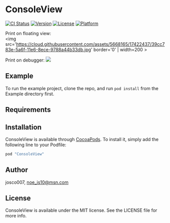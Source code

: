 
# ConsoleView

[![CI Status](http://img.shields.io/travis/josco007/ConsoleView.svg?style=flat)](https://travis-ci.org/josco007/ConsoleView)
[![Version](https://img.shields.io/cocoapods/v/ConsoleView.svg?style=flat)](http://cocoapods.org/pods/ConsoleView)
[![License](https://img.shields.io/cocoapods/l/ConsoleView.svg?style=flat)](http://cocoapods.org/pods/ConsoleView)
[![Platform](https://img.shields.io/cocoapods/p/ConsoleView.svg?style=flat)](http://cocoapods.org/pods/ConsoleView)


Print on floating view:
<br>
<img  src='https://cloud.githubusercontent.com/assets/5668165/17422437/39cc783e-5a6f-11e6-8ece-9788a44b33db.jpg' border='0' | width=200 >

Print on debugger:
<img  src='https://cloud.githubusercontent.com/assets/5668165/17422115/1dd98b56-5a6c-11e6-94a8-abcefda7b83a.png' border='0' >


## Example

To run the example project, clone the repo, and run `pod install` from the Example directory first.

## Requirements

## Installation

ConsoleView is available through [CocoaPods](http://cocoapods.org). To install
it, simply add the following line to your Podfile:

```ruby
pod "ConsoleView"
```

## Author

josco007, noe_is10@msn.com

## License

ConsoleView is available under the MIT license. See the LICENSE file for more info.

